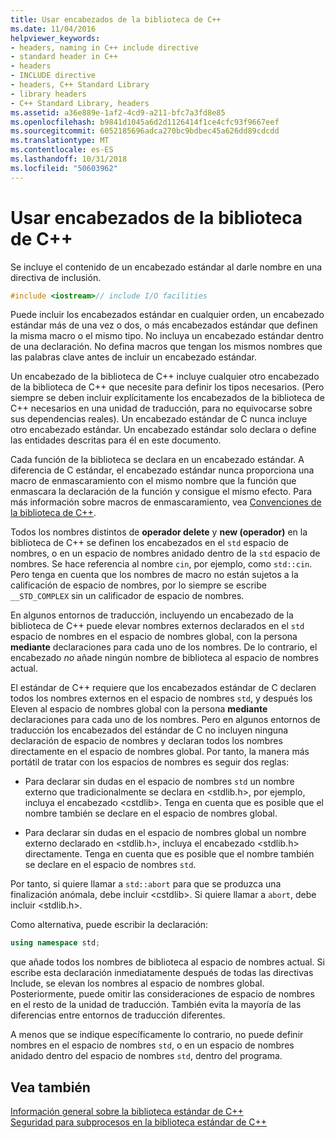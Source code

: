 ```yaml
---
title: Usar encabezados de la biblioteca de C++
ms.date: 11/04/2016
helpviewer_keywords:
- headers, naming in C++ include directive
- standard header in C++
- headers
- INCLUDE directive
- headers, C++ Standard Library
- library headers
- C++ Standard Library, headers
ms.assetid: a36e889e-1af2-4cd9-a211-bfc7a3fd8e85
ms.openlocfilehash: b9841d1045a6d2d1126414f1ce4cfc93f9667eef
ms.sourcegitcommit: 6052185696adca270bc9bdbec45a626dd89cdcdd
ms.translationtype: MT
ms.contentlocale: es-ES
ms.lasthandoff: 10/31/2018
ms.locfileid: "50603962"
---
```

# <a name="using-c-library-headers"></a>Usar encabezados de la biblioteca de C++

Se incluye el contenido de un encabezado estándar al darle nombre en una directiva de inclusión.

```cpp
#include <iostream>// include I/O facilities
```

Puede incluir los encabezados estándar en cualquier orden, un encabezado estándar más de una vez o dos, o más encabezados estándar que definen la misma macro o el mismo tipo. No incluya un encabezado estándar dentro de una declaración. No defina macros que tengan los mismos nombres que las palabras clave antes de incluir un encabezado estándar.

Un encabezado de la biblioteca de C++ incluye cualquier otro encabezado de la biblioteca de C++ que necesite para definir los tipos necesarios. (Pero siempre se deben incluir explícitamente los encabezados de la biblioteca de C++ necesarios en una unidad de traducción, para no equivocarse sobre sus dependencias reales). Un encabezado estándar de C nunca incluye otro encabezado estándar. Un encabezado estándar solo declara o define las entidades descritas para él en este documento.

Cada función de la biblioteca se declara en un encabezado estándar. A diferencia de C estándar, el encabezado estándar nunca proporciona una macro de enmascaramiento con el mismo nombre que la función que enmascara la declaración de la función y consigue el mismo efecto. Para más información sobre macros de enmascaramiento, vea [Convenciones de la biblioteca de C++](../standard-library/cpp-library-conventions.md).

Todos los nombres distintos de **operador delete** y **new (operador)** en la biblioteca de C++ se definen los encabezados en el `std` espacio de nombres, o en un espacio de nombres anidado dentro de la `std` espacio de nombres. Se hace referencia al nombre `cin`, por ejemplo, como `std::cin`. Pero tenga en cuenta que los nombres de macro no están sujetos a la calificación de espacio de nombres, por lo siempre se escribe `__STD_COMPLEX` sin un calificador de espacio de nombres.

En algunos entornos de traducción, incluyendo un encabezado de la biblioteca de C++ puede elevar nombres externos declarados en el `std` espacio de nombres en el espacio de nombres global, con la persona **mediante** declaraciones para cada uno de los nombres. De lo contrario, el encabezado *no* añade ningún nombre de biblioteca al espacio de nombres actual.

El estándar de C++ requiere que los encabezados estándar de C declaren todos los nombres externos en el espacio de nombres `std`, y después los Eleven al espacio de nombres global con la persona **mediante** declaraciones para cada uno de los nombres. Pero en algunos entornos de traducción los encabezados del estándar de C no incluyen ninguna declaración de espacio de nombres y declaran todos los nombres directamente en el espacio de nombres global. Por tanto, la manera más portátil de tratar con los espacios de nombres es seguir dos reglas:

- Para declarar sin dudas en el espacio de nombres `std` un nombre externo que tradicionalmente se declara en \<stdlib.h>, por ejemplo, incluya el encabezado \<cstdlib>. Tenga en cuenta que es posible que el nombre también se declare en el espacio de nombres global.

- Para declarar sin dudas en el espacio de nombres global un nombre externo declarado en \<stdlib.h>, incluya el encabezado \<stdlib.h> directamente. Tenga en cuenta que es posible que el nombre también se declare en el espacio de nombres `std`.

Por tanto, si quiere llamar a `std::abort` para que se produzca una finalización anómala, debe incluir \<cstdlib>. Si quiere llamar a `abort`, debe incluir \<stdlib.h>.

Como alternativa, puede escribir la declaración:

```cpp
using namespace std;
```

que añade todos los nombres de biblioteca al espacio de nombres actual. Si escribe esta declaración inmediatamente después de todas las directivas Include, se elevan los nombres al espacio de nombres global. Posteriormente, puede omitir las consideraciones de espacio de nombres en el resto de la unidad de traducción. También evita la mayoría de las diferencias entre entornos de traducción diferentes.

A menos que se indique específicamente lo contrario, no puede definir nombres en el espacio de nombres `std`, o en un espacio de nombres anidado dentro del espacio de nombres `std`, dentro del programa.

## <a name="see-also"></a>Vea también

[Información general sobre la biblioteca estándar de C++](../standard-library/cpp-standard-library-overview.md)<br/>
[Seguridad para subprocesos en la biblioteca estándar de C++](../standard-library/thread-safety-in-the-cpp-standard-library.md)<br/>
